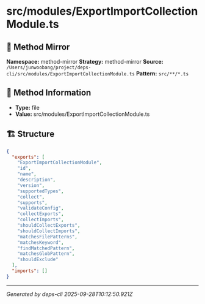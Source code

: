 # src/modules/ExportImportCollectionModule.ts

## 🔧 Method Mirror

**Namespace:** method-mirror
**Strategy:** method-mirror
**Source:** `/Users/junwoobang/project/deps-cli/src/modules/ExportImportCollectionModule.ts`
**Pattern:** `src/**/*.ts`

## 📝 Method Information

- **Type:** file
- **Value:** src/modules/ExportImportCollectionModule.ts

## 🏗️ Structure

```json
{
  "exports": [
    "ExportImportCollectionModule",
    "id",
    "name",
    "description",
    "version",
    "supportedTypes",
    "collect",
    "supports",
    "validateConfig",
    "collectExports",
    "collectImports",
    "shouldCollectExports",
    "shouldCollectImports",
    "matchesFilePatterns",
    "matchesKeyword",
    "findMatchedPattern",
    "matchesGlobPattern",
    "shouldExclude"
  ],
  "imports": []
}
```

---
*Generated by deps-cli 2025-09-28T10:12:50.921Z*
